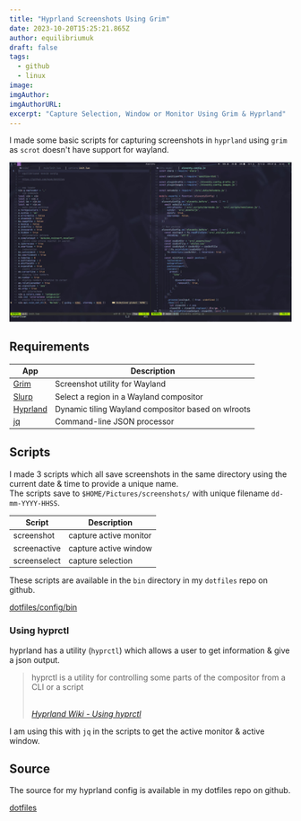 ```yaml
---
title: "Hyprland Screenshots Using Grim"
date: 2023-10-20T15:25:21.865Z
author: equilibriumuk
draft: false
tags:
  - github
  - linux
image:
imgAuthor:
imgAuthorURL:
excerpt: "Capture Selection, Window or Monitor Using Grim & Hyprland"
---
```


I made some basic scripts for capturing screenshots in `hyprland` using `grim` as `scrot` doesn't have support for wayland.

![hyprland screenshot](../_media/images/2023/hyprland-04-09-2023.jpg)

## Requirements

| App | Description |
|-|-|
| <a href="https://github.com/emersion/grim" target="_blank" rel="noopener noreferrer">Grim</a> | Screenshot utility for Wayland |
| <a href="https://github.com/emersion/slurp" target="_blank" rel="noopener noreferrer">Slurp</a> | Select a region in a Wayland compositor |
| <a href="https://hyprland.org/" target="_blank" rel="noopener noreferrer">Hyprland</a> | Dynamic tiling Wayland compositor based on wlroots |
| <a href="https://stedolan.github.io/jq/" target="_blank" rel="noopener noreferrer">jq</a> | Command-line JSON processor |

## Scripts

I made 3 scripts which all save screenshots in the same directory using the current date & time to provide a unique name.<br/>
The scripts save to `$HOME/Pictures/screenshots/` with unique filename `dd-mm-YYYY-HHSS`.

| Script | Description |
|-|-|
| screenshot | capture active monitor |
| screenactive | capture active window |
| screenselect | capture selection |

These scripts are available in the `bin` directory in my `dotfiles` repo on github.

<a class="github" href="https://github.com/equk/dotfiles/tree/master/configs/bin" aria-label="View on GitHub" target="_blank" rel="noopener noreferrer"><i class="fa fa-github"></i> dotfiles/config/bin</a>


### Using hyprctl

hyprland has a utility (`hyprctl`) which allows a user to get information & give a json output.

<blockquote>
<p>hyprctl is a utility for controlling some parts of the compositor from a CLI or a script</p><br/>
<cite><i class="fa fa-link"></i> <a href="https://wiki.hyprland.org/Configuring/Using-hyprctl/" target="_blank" rel="noopener noreferrer">Hyprland Wiki - Using hyprctl</a></cite>
</blockquote>

I am using this with `jq` in the scripts to get the active monitor & active window.

## Source

The source for my hyprland config is available in my dotfiles repo on github.

<a class="github" href="https://github.com/equk/dotfiles" aria-label="View on GitHub" target="_blank" rel="noopener noreferrer"><i class="fa fa-github"></i> dotfiles</a>